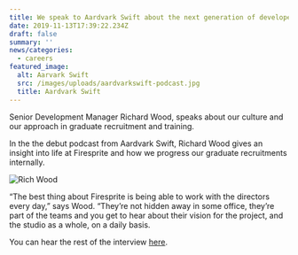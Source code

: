 ```yaml
---
title: We speak to Aardvark Swift about the next generation of developers
date: 2019-11-13T17:39:22.234Z
draft: false
summary: ''
news/categories:
  - careers
featured_image:
  alt: Aarvark Swift
  src: /images/uploads/aardvarkswift-podcast.jpg
  title: Aardvark Swift
---
```

Senior Development Manager Richard Wood, speaks about our culture and our approach in graduate recruitment and training.

In the the debut podcast from Aardvark Swift, Richard Wood gives an insight into life at Firesprite and how we progress our graduate recruitments internally.

![Rich Wood](/images/uploads/Richard-Wood-2-768x553.jpg "Rich Wood")

“The best thing about Firesprite is being able to work with the directors every day,” says Wood. “They’re not hidden away in some office, they’re part of the teams and you get to hear about their vision for the project, and the studio as a whole, on a daily basis.

You can hear the rest of the interview [here](https://aswift.com/2020/01/debut-aardvark-swift-podcast-1-richard-wood-firesprite-games/).
